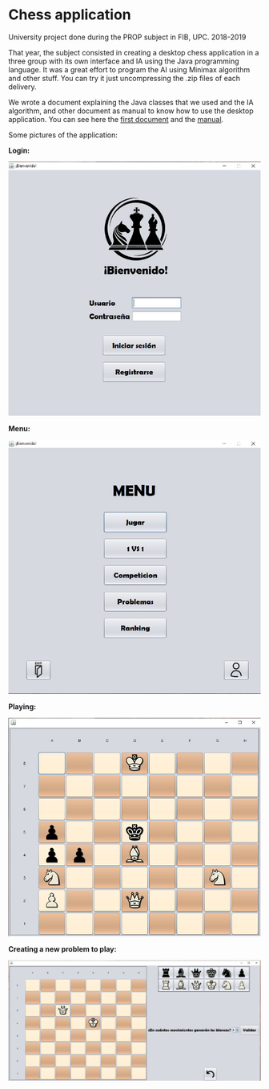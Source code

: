 # Chess application

University project done during the PROP subject in FIB, UPC. 2018-2019
 
That year, the subject consisted in creating a desktop chess application in a three group with its own interface and IA using the Java programming language. It was a great effort to program the AI using Minimax algorithm and other stuff. You can try it just uncompressing the .zip files of each delivery.

We wrote a document explaining the Java classes that we used and the IA algorithm, and other document as manual to know how to use the desktop application. You can see  here the [first document](www.github.com/jrefusta/PROP-FIB-ChessApplication/blob/master/Proyecto/docs/Práctica%20de%20Prop.pdf) and the [manual]( www.github.com/jrefusta/PROP-FIB-ChessApplication/blob/master/Proyecto/docs/Manual.pdf).

Some pictures of the application: 


**Login:** 

![Image of App Login](https://raw.githubusercontent.com/metabit1000/ChessApplication-PROP/master/Proyecto/photos/Captura.JPG) 


**Menu:** 

![Image of Menu](https://raw.githubusercontent.com/metabit1000/ChessApplication-PROP/master/Proyecto/photos/Captura3.JPG) 


**Playing:** 

![Image of game](https://raw.githubusercontent.com/metabit1000/ChessApplication-PROP/master/Proyecto/photos/Captura2.JPG) 


**Creating a new problem to play:** 

![Image of creating](https://raw.githubusercontent.com/metabit1000/ChessApplication-PROP/master/Proyecto/photos/Captura4.JPG) 

